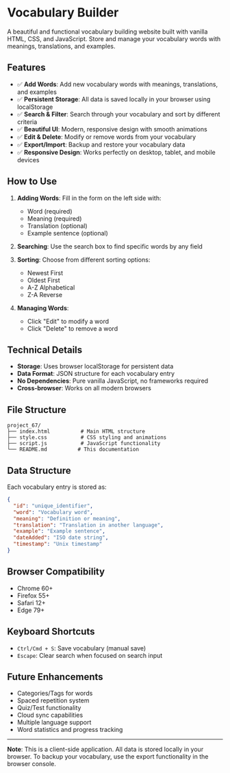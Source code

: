 # Vocabulary Builder

A beautiful and functional vocabulary building website built with vanilla HTML, CSS, and JavaScript. Store and manage your vocabulary words with meanings, translations, and examples.

## Features

- ✅ **Add Words**: Add new vocabulary words with meanings, translations, and examples
- ✅ **Persistent Storage**: All data is saved locally in your browser using localStorage
- ✅ **Search & Filter**: Search through your vocabulary and sort by different criteria
- ✅ **Beautiful UI**: Modern, responsive design with smooth animations
- ✅ **Edit & Delete**: Modify or remove words from your vocabulary
- ✅ **Export/Import**: Backup and restore your vocabulary data
- ✅ **Responsive Design**: Works perfectly on desktop, tablet, and mobile devices

## How to Use

1. **Adding Words**: Fill in the form on the left side with:
   - Word (required)
   - Meaning (required)
   - Translation (optional)
   - Example sentence (optional)

2. **Searching**: Use the search box to find specific words by any field

3. **Sorting**: Choose from different sorting options:
   - Newest First
   - Oldest First
   - A-Z Alphabetical
   - Z-A Reverse

4. **Managing Words**: 
   - Click "Edit" to modify a word
   - Click "Delete" to remove a word

## Technical Details

- **Storage**: Uses browser localStorage for persistent data
- **Data Format**: JSON structure for each vocabulary entry
- **No Dependencies**: Pure vanilla JavaScript, no frameworks required
- **Cross-browser**: Works on all modern browsers

## File Structure

```
project_67/
├── index.html          # Main HTML structure
├── style.css           # CSS styling and animations
├── script.js           # JavaScript functionality
└── README.md          # This documentation
```

## Data Structure

Each vocabulary entry is stored as:

```json
{
  "id": "unique_identifier",
  "word": "Vocabulary word",
  "meaning": "Definition or meaning",
  "translation": "Translation in another language",
  "example": "Example sentence",
  "dateAdded": "ISO date string",
  "timestamp": "Unix timestamp"
}
```

## Browser Compatibility

- Chrome 60+
- Firefox 55+
- Safari 12+
- Edge 79+

## Keyboard Shortcuts

- `Ctrl/Cmd + S`: Save vocabulary (manual save)
- `Escape`: Clear search when focused on search input

## Future Enhancements

- Categories/Tags for words
- Spaced repetition system
- Quiz/Test functionality
- Cloud sync capabilities
- Multiple language support
- Word statistics and progress tracking

---

**Note**: This is a client-side application. All data is stored locally in your browser. To backup your vocabulary, use the export functionality in the browser console.

